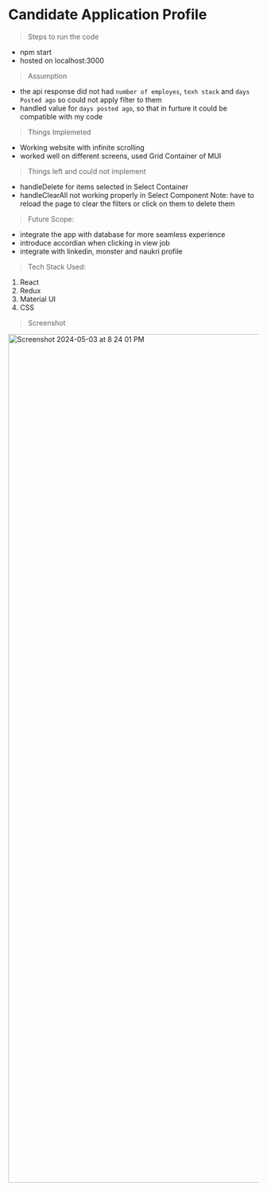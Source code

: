 # Candidate Application Profile

> Steps to run the code
- npm start
- hosted on localhost:3000

> Assumption
- the api response did not had `number of employes`, `texh stack` and `days Posted ago` so could not apply filter to them
- handled value for `days posted ago`, so that in furture it could be compatible with my code

> Things Implemeted
- Working website with infinite scrolling
- worked well on different screens, used Grid Container of MUI

> Things left and could not implement
- handleDelete for items selected in Select Container
- handleClearAll not working properly in Select Component
 Note: have to reload the page to clear the filters or click on them to delete them

 > Future Scope:
 - integrate the app with database for more seamless experience
 - introduce accordian when clicking in view job
 - integrate with linkedin, monster and naukri profile

> Tech Stack Used:
1) React
2) Redux
3) Material UI
4) CSS

> Screenshot
<img width="1708" alt="Screenshot 2024-05-03 at 8 24 01 PM" src="https://github.com/w0rm29/candidate-application-platform/assets/136382207/1afc4038-fd57-47a0-9206-65b818320c22">
